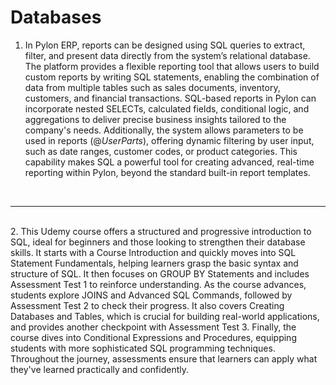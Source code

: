 # Databases
1.  In Pylon ERP, reports can be designed using SQL queries to extract, filter, and present data directly from the system’s relational database. The platform provides a flexible reporting tool that allows users to build custom reports by writing SQL statements, enabling the combination of data from multiple tables such as sales documents, inventory, customers, and financial transactions. SQL-based reports in Pylon can incorporate nested SELECTs, calculated fields, conditional logic, and aggregations to deliver precise business insights tailored to the company's needs. Additionally, the system allows parameters to be used in reports (@$UserParts$), offering dynamic filtering by user input, such as date ranges, customer codes, or product categories. This capability makes SQL a powerful tool for creating advanced, real-time reporting within Pylon, beyond the standard built-in report templates.
<br>
<hr>
<br>
2.  This Udemy course offers a structured and progressive introduction to SQL, ideal for beginners and those looking to strengthen their database skills. It starts with a Course Introduction and quickly moves into SQL Statement Fundamentals, helping learners grasp the basic syntax and structure of SQL. It then focuses on GROUP BY Statements and includes Assessment Test 1 to reinforce understanding. As the course advances, students explore JOINS and Advanced SQL Commands, followed by Assessment Test 2 to check their progress. It also covers Creating Databases and Tables, which is crucial for building real-world applications, and provides another checkpoint with Assessment Test 3. Finally, the course dives into Conditional Expressions and Procedures, equipping students with more sophisticated SQL programming techniques. Throughout the journey, assessments ensure that learners can apply what they've learned practically and confidently.
